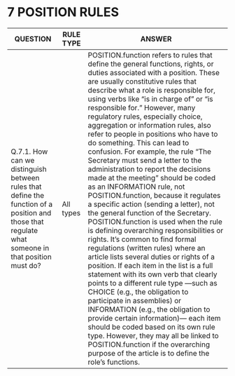 # 7 POSITION RULES
| QUESTION | RULE TYPE | ANSWER |
|----------|-----------|--------|
|Q.7.1. How can we distinguish between rules that define the function of a position and those that regulate what someone in that position must do?|All types|POSITION.function refers to rules that define the general functions, rights, or duties associated with a position. These are usually constitutive rules that describe what a role is responsible for, using verbs like “is in charge of” or “is responsible for.” However, many regulatory rules, especially choice, aggregation or information rules, also refer to people in positions who have to do something. This can lead to confusion. For example, the rule “The Secretary must send a letter to the administration to report the decisions made at the meeting” should be coded as an INFORMATION rule, not POSITION.function, because it regulates a specific action (sending a letter), not the general function of the Secretary. POSITION.function is used when the rule is defining overarching responsibilities or rights. It’s common to find formal regulations (written rules) where an article lists several duties or rights of a position. If each item in the list is a full statement with its own verb that clearly points to a different rule type —such as CHOICE (e.g., the obligation to participate in assemblies) or INFORMATION (e.g., the obligation to provide certain information)— each item should be coded based on its own rule type. However, they may all be linked to POSITION.function if the overarching purpose of the article is to define the role’s functions. |
